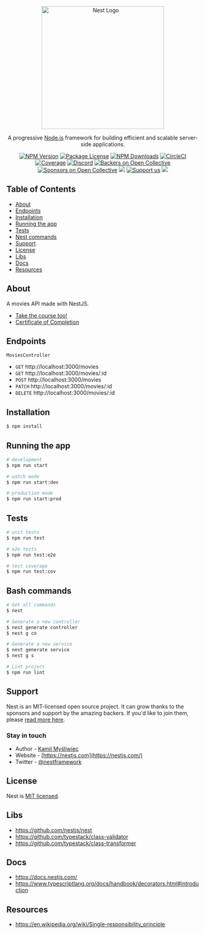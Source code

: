 <p align="center">
  <a href="http://nestjs.com/" target="blank"><img src="https://nestjs.com/img/logo_text.svg" width="320" alt="Nest Logo" /></a>
</p>

[circleci-image]: https://img.shields.io/circleci/build/github/nestjs/nest/master?token=abc123def456
[circleci-url]: https://circleci.com/gh/nestjs/nest

  <p align="center">A progressive <a href="http://nodejs.org" target="_blank">Node.js</a> framework for building efficient and scalable server-side applications.</p>
    <p align="center">
<a href="https://www.npmjs.com/~nestjscore" target="_blank"><img src="https://img.shields.io/npm/v/@nestjs/core.svg" alt="NPM Version" /></a>
<a href="https://www.npmjs.com/~nestjscore" target="_blank"><img src="https://img.shields.io/npm/l/@nestjs/core.svg" alt="Package License" /></a>
<a href="https://www.npmjs.com/~nestjscore" target="_blank"><img src="https://img.shields.io/npm/dm/@nestjs/common.svg" alt="NPM Downloads" /></a>
<a href="https://circleci.com/gh/nestjs/nest" target="_blank"><img src="https://img.shields.io/circleci/build/github/nestjs/nest/master" alt="CircleCI" /></a>
<a href="https://coveralls.io/github/nestjs/nest?branch=master" target="_blank"><img src="https://coveralls.io/repos/github/nestjs/nest/badge.svg?branch=master#9" alt="Coverage" /></a>
<a href="https://discord.gg/G7Qnnhy" target="_blank"><img src="https://img.shields.io/badge/discord-online-brightgreen.svg" alt="Discord"/></a>
<a href="https://opencollective.com/nest#backer" target="_blank"><img src="https://opencollective.com/nest/backers/badge.svg" alt="Backers on Open Collective" /></a>
<a href="https://opencollective.com/nest#sponsor" target="_blank"><img src="https://opencollective.com/nest/sponsors/badge.svg" alt="Sponsors on Open Collective" /></a>
  <a href="https://paypal.me/kamilmysliwiec" target="_blank"><img src="https://img.shields.io/badge/Donate-PayPal-ff3f59.svg"/></a>
    <a href="https://opencollective.com/nest#sponsor"  target="_blank"><img src="https://img.shields.io/badge/Support%20us-Open%20Collective-41B883.svg" alt="Support us"></a>
  <a href="https://twitter.com/nestframework" target="_blank"><img src="https://img.shields.io/twitter/follow/nestframework.svg?style=social&label=Follow"></a>
</p>
  <!--[![Backers on Open Collective](https://opencollective.com/nest/backers/badge.svg)](https://opencollective.com/nest#backer)
  [![Sponsors on Open Collective](https://opencollective.com/nest/sponsors/badge.svg)](https://opencollective.com/nest#sponsor)-->

## Table of Contents

- [About](#about)
- [Endpoints](#endpoints)
- [Installation](#installation)
- [Running the app](#running)
- [Tests](#tests)
- [Nest commands](#commands)
- [Support](#support)
- [License](#license)
- [Libs](#libs)
- [Docs](#docs)
- [Resources](#resources)

## About <a name = "about"></a>

A movies API made with NestJS.

- [Take the course too!](https://nomadcoders.co/nestjs-fundamentals/lobby)
- [Certificate of Completion]()

## Endpoints <a name = "endpoints"></a>

`MoviesController`

- `GET` http://localhost:3000/movies
- `GET` http://localhost:3000/movies/:id
- `POST` http://localhost:3000/movies
- `PATCH` http://localhost:3000/movies/:id
- `DELETE` http://localhost:3000/movies/:id

## Installation <a name = "installation"></a>

```bash
$ npm install
```

## Running the app <a name = "running"></a>

```bash
# development
$ npm run start

# watch mode
$ npm run start:dev

# production mode
$ npm run start:prod
```

## Tests <a name = "tests"></a>

```bash
# unit tests
$ npm run test

# e2e tests
$ npm run test:e2e

# test coverage
$ npm run test:cov
```

## Bash commands <a name = "commands"></a>

```bash
# Get all commands
$ nest

# Generate a new controller
$ nest generate controller
$ nest g co

# Generate a new service
$ nest generate service
$ nest g s

# Lint project
$ npm run lint
```

## Support <a name = "support"></a>

Nest is an MIT-licensed open source project. It can grow thanks to the sponsors and support by the amazing backers. If you'd like to join them, please [read more here](https://docs.nestjs.com/support).

### Stay in touch

- Author - [Kamil Myśliwiec](https://kamilmysliwiec.com)
- Website - [https://nestjs.com](https://nestjs.com/)
- Twitter - [@nestframework](https://twitter.com/nestframework)

## License <a name = "license"></a>

Nest is [MIT licensed](LICENSE).

## Libs <a name = "libs"></a>

- https://github.com/nestjs/nest
- https://github.com/typestack/class-validator
- https://github.com/typestack/class-transformer

## Docs <a name = "docs"></a>

- https://docs.nestjs.com/
- https://www.typescriptlang.org/docs/handbook/decorators.html#introduction

## Resources <a name = "resources"></a>

- https://en.wikipedia.org/wiki/Single-responsibility_principle

